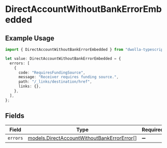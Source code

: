 # DirectAccountWithoutBankErrorEmbedded

## Example Usage

```typescript
import { DirectAccountWithoutBankErrorEmbedded } from "dwolla-typescript";

let value: DirectAccountWithoutBankErrorEmbedded = {
  errors: [
    {
      code: "RequiresFundingSource",
      message: "Receiver requires funding source.",
      path: "/_links/destination/href",
      links: {},
    },
  ],
};
```

## Fields

| Field                                                                                          | Type                                                                                           | Required                                                                                       | Description                                                                                    |
| ---------------------------------------------------------------------------------------------- | ---------------------------------------------------------------------------------------------- | ---------------------------------------------------------------------------------------------- | ---------------------------------------------------------------------------------------------- |
| `errors`                                                                                       | [models.DirectAccountWithoutBankErrorError](../models/directaccountwithoutbankerrorerror.md)[] | :heavy_minus_sign:                                                                             | N/A                                                                                            |